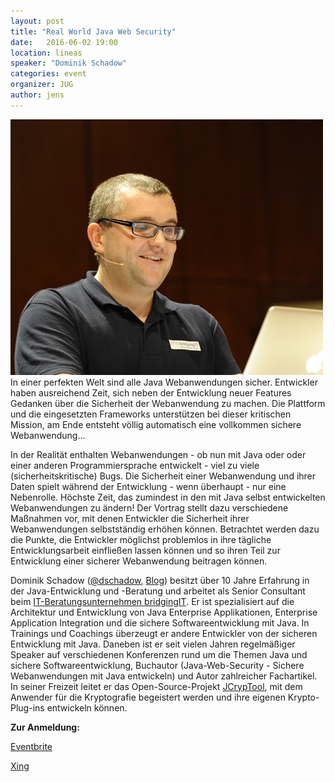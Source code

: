 ```yaml
---
layout: post
title: "Real World Java Web Security"
date:   2016-06-02 19:00
location: lineas
speaker: "Dominik Schadow"
categories: event
organizer: JUG
author: jens
---
```

<img src="/assets/articles/2016/dominik-schadow.jpg" class="speaker" />
In einer perfekten Welt sind alle Java Webanwendungen sicher. Entwickler
haben ausreichend Zeit, sich neben der Entwicklung neuer Features
Gedanken über die Sicherheit der Webanwendung zu machen. Die Plattform
und die eingesetzten Frameworks unterstützen bei dieser kritischen
Mission, am Ende entsteht völlig automatisch eine vollkommen sichere
Webanwendung...

In der Realität enthalten Webanwendungen - ob nun mit Java oder oder
einer anderen Programmiersprache entwickelt - viel zu viele
(sicherheitskritische) Bugs. Die Sicherheit einer Webanwendung und ihrer
Daten spielt während der Entwicklung - wenn überhaupt - nur eine
Nebenrolle. Höchste Zeit, das zumindest in den mit Java selbst
entwickelten Webanwendungen zu ändern! Der Vortrag stellt dazu
verschiedene Maßnahmen vor, mit denen Entwickler die Sicherheit ihrer
Webanwendungen selbstständig erhöhen können. Betrachtet werden dazu die
Punkte, die Entwickler möglichst problemlos in ihre tägliche
Entwicklungsarbeit einfließen lassen können und so ihren Teil zur
Entwicklung einer sicherer Webanwendung beitragen können.

Dominik Schadow ([@dschadow](https://twitter.com/dschadow), [Blog](http://www.dominikschadow.de))
besitzt über 10 Jahre Erfahrung in der Java-Entwicklung
und -Beratung und arbeitet als Senior Consultant beim
[IT-Beratungsunternehmen bridgingIT](www.bridging-it.de). Er ist spezialisiert auf die
Architektur und Entwicklung von Java Enterprise Applikationen,
Enterprise Application Integration und die sichere Softwareentwicklung
mit Java. In Trainings und Coachings überzeugt er andere Entwickler von
der sicheren Entwicklung mit Java. Daneben ist er seit vielen Jahren
regelmäßiger Speaker auf verschiedenen Konferenzen rund um die Themen
Java und sichere Softwareentwicklung, Buchautor (Java-Web-Security -
Sichere Webanwendungen mit Java entwickeln) und Autor zahlreicher
Fachartikel. In seiner Freizeit leitet er das Open-Source-Projekt
[JCrypTool](https://github.com/jcryptool), mit dem Anwender für die Kryptografie begeistert werden und
ihre eigenen Krypto-Plug-ins entwickeln können.

**Zur Anmeldung:**

[Eventbrite](https://www.eventbrite.de/e/real-world-java-web-security-tickets-25533139307)

[Xing](https://www.xing.com/events/real-world-java-web-security-1689062)
